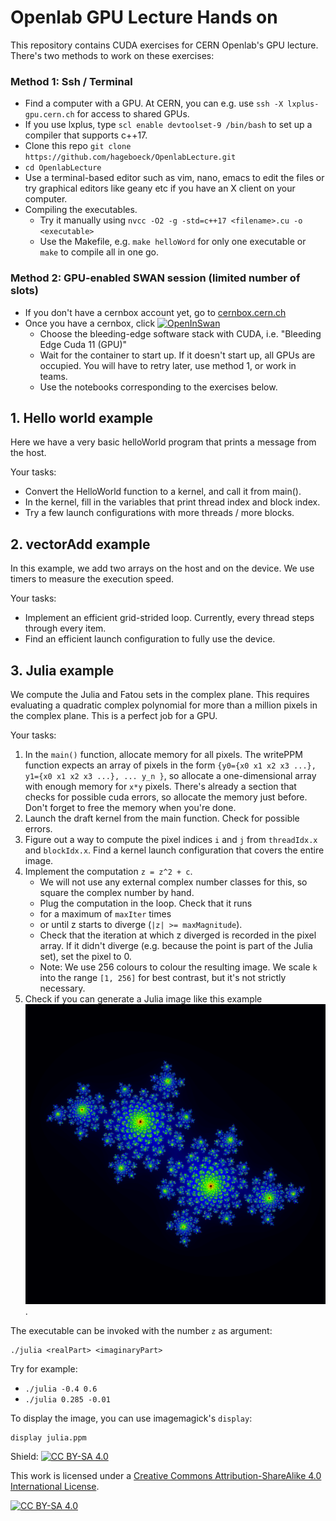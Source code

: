 # Openlab GPU Lecture Hands on

This repository contains CUDA exercises for CERN Openlab's GPU lecture. There's two methods to work on these exercises:

### Method 1: Ssh / Terminal
- Find a computer with a GPU. At CERN, you can e.g. use `ssh -X lxplus-gpu.cern.ch` for access to shared GPUs.
- If you use lxplus, type `scl enable devtoolset-9 /bin/bash` to set up a compiler that supports c++17.
- Clone this repo `git clone https://github.com/hageboeck/OpenlabLecture.git`
- `cd OpenlabLecture`
- Use a terminal-based editor such as vim, nano, emacs to edit the files or try graphical editors like geany etc if you have an X client on your computer.
- Compiling the executables.
    - Try it manually using `nvcc -O2 -g -std=c++17 <filename>.cu -o <executable>`
    - Use the Makefile, e.g. `make helloWord` for only one executable or `make` to compile all in one go.


### Method 2: GPU-enabled SWAN session (limited number of slots)
- If you don't have a cernbox account yet, go to [cernbox.cern.ch](https://cernbox.cern.ch)
- Once you have a cernbox, click
  [![OpenInSwan](https://swanserver.web.cern.ch/swanserver/images/badge_swan_white_150.png)](https://swan-k8s.cern.ch/user-redirect/download?projurl=https%3A%2F%2Fgithub.com%2Fhageboeck%2FOpenlabLecture.git)
    - Choose the bleeding-edge software stack with CUDA, i.e. "Bleeding Edge Cuda 11 (GPU)"
    - Wait for the container to start up. If it doesn't start up, all GPUs are occupied. You will have to retry later, use method 1, or work in teams.
    - Use the notebooks corresponding to the exercises below.

## 1. Hello world example
Here we have a very basic helloWorld program that prints a message from the host.

Your tasks:
- Convert the HelloWorld function to a kernel, and call it from main().
- In the kernel, fill in the variables that print thread index and block index.
- Try a few launch configurations with more threads / more blocks.

## 2. vectorAdd example
In this example, we add two arrays on the host and on the device. We use timers to measure the execution speed.

Your tasks:
- Implement an efficient grid-strided loop. Currently, every thread steps through every item.
- Find an efficient launch configuration to fully use the device.


## 3. Julia example
We compute the Julia and Fatou sets in the complex plane. This requires evaluating a quadratic complex polynomial for more than a million pixels in the complex plane. This is a perfect job for a GPU.

Your tasks:
1. In the `main()` function, allocate memory for all pixels. The writePPM function expects an array of pixels in the form `{y0={x0 x1 x2 x3 ...}, y1={x0 x1 x2 x3 ...}, ... y_n }`, so allocate a one-dimensional array with enough memory for `x*y` pixels. There's already a section that checks for possible cuda errors, so allocate the memory just before. Don't forget to free the memory when you're done.
1. Launch the draft kernel from the main function. Check for possible errors.
1. Figure out a way to compute the pixel indices `i` and `j` from `threadIdx.x` and `blockIdx.x`. Find a kernel launch configuration that covers the entire image.
1. Implement the computation `z = z^2 + c`.
    - We will not use any external complex number classes for this, so square the complex number by hand.
    - Plug the computation in the loop. Check that it runs
    - for a maximum of `maxIter` times
    - or until z starts to diverge (`|z| >= maxMagnitude`).
    - Check that the iteration at which z diverged is recorded in the pixel array. If it didn't diverge (e.g. because the point is part of the Julia set), set the pixel to 0.
    - Note: We use 256 colours to colour the resulting image. We scale `k` into the range `[1, 256]` for best contrast, but it's not strictly necessary.
1. Check if you can generate a Julia image like this example ![JuliaExample](juliaExample.png).

The executable can be invoked with the number `z` as argument:
```
./julia <realPart> <imaginaryPart>
```

Try for example:
- `./julia -0.4 0.6`
- `./julia 0.285 -0.01`

To display the image, you can use imagemagick's `display`:
```
display julia.ppm
```


Shield: [![CC BY-SA 4.0][cc-by-sa-shield]][cc-by-sa]

This work is licensed under a
[Creative Commons Attribution-ShareAlike 4.0 International License][cc-by-sa].

[![CC BY-SA 4.0][cc-by-sa-image]][cc-by-sa]

[cc-by-sa]: http://creativecommons.org/licenses/by-sa/4.0/
[cc-by-sa-image]: https://licensebuttons.net/l/by-sa/4.0/88x31.png
[cc-by-sa-shield]: https://img.shields.io/badge/License-CC%20BY--SA%204.0-lightgrey.svg
